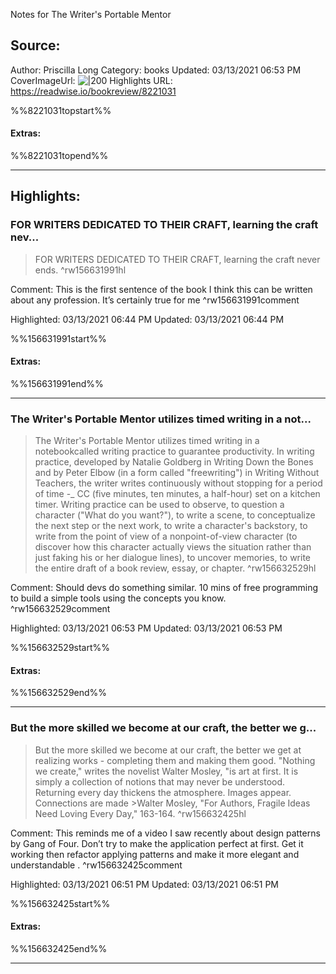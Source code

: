 Notes for The Writer's Portable Mentor

## Source:
Author: Priscilla Long
Category: books
Updated: 03/13/2021 06:53 PM
CoverImageUrl: 
![|200](https://books.google.com/books/content?id=E5FlDwAAQBAJ&printsec=frontcover&img=1&zoom=5&edge=curl&source=public)
Highlights URL: https://readwise.io/bookreview/8221031

%%8221031topstart%%
#### Extras:

%%8221031topend%%
 
-----
 ## Highlights:

### FOR WRITERS DEDICATED TO THEIR CRAFT, learning the craft nev...
>FOR WRITERS DEDICATED TO THEIR CRAFT, learning the craft never ends. ^rw156631991hl

Comment: This is the first sentence of the book  I think this can be written about any profession. It’s certainly true for me ^rw156631991comment

Highlighted: 03/13/2021 06:44 PM
Updated: 03/13/2021 06:44 PM

%%156631991start%%
#### Extras:

%%156631991end%%

------

### The Writer's Portable Mentor utilizes timed writing in a not...
>The Writer&#39;s Portable Mentor utilizes timed writing in a notebookcalled writing practice to guarantee productivity. In writing practice, developed by Natalie Goldberg in Writing Down the Bones and by Peter Elbow (in a form called &quot;freewriting&quot;) in Writing Without Teachers, the writer writes continuously without stopping for a period of time -_ CC (five minutes, ten minutes, a half-hour) set on a kitchen timer. Writing practice can be used to observe, to question a character (&quot;What do you want?&quot;), to write a scene, to conceptualize the next step or the next work, to write a character&#39;s backstory, to write from the point of view of a nonpoint-of-view character (to discover how this character actually views the situation rather than just faking his or her dialogue lines), to uncover memories, to write the entire draft of a book review, essay, or chapter. ^rw156632529hl

Comment: Should devs do something similar. 10 mins of free programming to build a simple tools using the concepts you know. ^rw156632529comment

Highlighted: 03/13/2021 06:53 PM
Updated: 03/13/2021 06:53 PM

%%156632529start%%
#### Extras:

%%156632529end%%

------

### But the more skilled we become at our craft, the better we g...
>But the more skilled we become at our craft, the better we get at realizing works - completing them and making them good. &quot;Nothing we create,&quot; writes the novelist Walter Mosley, &quot;is art at first. It is simply a collection of notions that may never be understood. Returning every day thickens the atmosphere. Images appear. Connections are made
&gt;Walter Mosley, &quot;For Authors, Fragile Ideas Need Loving Every Day,&quot; 163-164. ^rw156632425hl

Comment: This reminds me of a video I saw recently about design patterns by Gang of Four. Don’t try to make the application perfect at first. Get it working then refactor applying patterns and make it more elegant and understandable . ^rw156632425comment

Highlighted: 03/13/2021 06:51 PM
Updated: 03/13/2021 06:51 PM

%%156632425start%%
#### Extras:

%%156632425end%%

------

